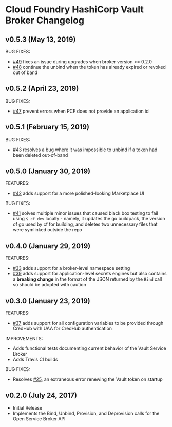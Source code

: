 # Cloud Foundry HashiCorp Vault Broker Changelog

## v0.5.3 (May 13, 2019)
BUG FIXES:
- [#49](https://github.com/hashicorp/vault-service-broker/pull/49) fixes an issue during upgrades when broker version <= 0.2.0
- [#48](https://github.com/hashicorp/vault-service-broker/pull/48) continue the unbind when the token has already expired or revoked out of band

## v0.5.2 (April 23, 2019)
BUG FIXES:
- [#47](https://github.com/hashicorp/vault-service-broker/pull/47) prevent errors when PCF does not provide an application id

## v0.5.1 (February 15, 2019)
BUG FIXES:
- [#43](https://github.com/hashicorp/vault-service-broker/pull/43) resolves a bug where it was impossible to unbind if a token had been deleted out-of-band

## v0.5.0 (January 30, 2019)
FEATURES:
- [#42](https://github.com/hashicorp/vault-service-broker/pull/42) adds support for a more polished-looking Marketplace UI

BUG FIXES:
- [#41](https://github.com/hashicorp/vault-service-broker/pull/41) solves multiple minor issues that caused black box testing to fail using `$ cf dev` locally - namely, it updates the go buildpack, the version of go used by cf for building, and deletes two unnecessary files that were symlinked outside the repo

## v0.4.0 (January 29, 2019)
FEATURES:
- [#33](https://github.com/hashicorp/vault-service-broker/pull/33) adds support for a broker-level namespace setting
- [#39](https://github.com/hashicorp/vault-service-broker/pull/39) adds support for application-level secrets engines but also contains a **breaking change** in the format of the JSON returned by the `Bind` call so should be adopted with caution

## v0.3.0 (January 23, 2019)

FEATURES:
- [#37](https://github.com/hashicorp/vault-service-broker/pull/37) adds support for all configuration variables to be provided through CredHub with UAA for CredHub authentication

IMPROVEMENTS:
- Adds functional tests documenting current behavior of the Vault Service Broker
- Adds Travis CI builds

BUG FIXES:
- Resolves [#25](https://github.com/hashicorp/vault-service-broker/issues/25), an extraneous error renewing the Vault token on startup


## v0.2.0 (July 24, 2017)

- Initial Release
- Implements the Bind, Unbind, Provision, and Deprovision calls for the Open Service Broker API
